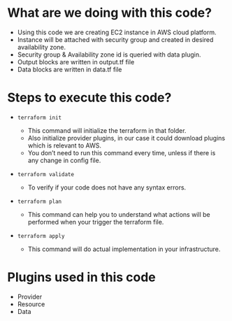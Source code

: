# What are we doing with this code?
* Using this code we are creating EC2 instance in AWS cloud platform.
* Instance will be attached with security group and created in desired availability zone.
* Security group & Availability zone id is queried with data plugin.
* Output blocks are written in output.tf file
* Data blocks are written in data.tf file

# Steps to execute this code?
* `terraform init` 
   - This command will initialize the terraform in that folder.
   - Also initialize provider plugins, in our case it could download plugins which is relevant to AWS.
   - You don’t need to run this command every time, unless if there is any change in config file.

* `terraform validate`
   - To verify if your code does not have any syntax errors.

* `terraform plan`
   - This command can help you to understand what actions will be performed when your trigger the terraform file.

* `terraform apply`
   - This command will do actual implementation in your infrastructure.

# Plugins used in this code
 - Provider
 - Resource
 - Data